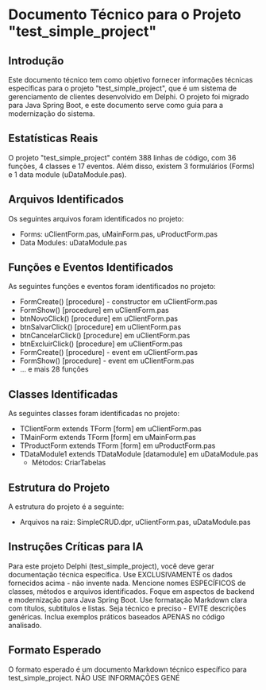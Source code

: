 Documento Técnico para o Projeto "test_simple_project"
===============================================

Introdução
------------

Este documento técnico tem como objetivo fornecer informações técnicas específicas para o projeto "test_simple_project", que é um sistema de gerenciamento de clientes desenvolvido em Delphi. O projeto foi migrado para Java Spring Boot, e este documento serve como guia para a modernização do sistema.

Estatísticas Reais
-----------------

O projeto "test_simple_project" contém 388 linhas de código, com 36 funções, 4 classes e 17 eventos. Além disso, existem 3 formulários (Forms) e 1 data module (uDataModule.pas).

Arquivos Identificados
-------------------

Os seguintes arquivos foram identificados no projeto:

* Forms: uClientForm.pas, uMainForm.pas, uProductForm.pas
* Data Modules: uDataModule.pas

Funções e Eventos Identificados
-----------------------------

As seguintes funções e eventos foram identificados no projeto:

* FormCreate() [procedure] - constructor em uClientForm.pas
* FormShow() [procedure] em uClientForm.pas
* btnNovoClick() [procedure] em uClientForm.pas
* btnSalvarClick() [procedure] em uClientForm.pas
* btnCancelarClick() [procedure] em uClientForm.pas
* btnExcluirClick() [procedure] em uClientForm.pas
* FormCreate() [procedure] - event em uClientForm.pas
* FormShow() [procedure] - event em uClientForm.pas
* ... e mais 28 funções

Classes Identificadas
-------------------

As seguintes classes foram identificadas no projeto:

* TClientForm extends TForm [form] em uClientForm.pas
* TMainForm extends TForm [form] em uMainForm.pas
* TProductForm extends TForm [form] em uProductForm.pas
* TDataModule1 extends TDataModule [datamodule] em uDataModule.pas
  - Métodos: CriarTabelas

Estrutura do Projeto
-----------------

A estrutura do projeto é a seguinte:

* Arquivos na raiz: SimpleCRUD.dpr, uClientForm.pas, uDataModule.pas

Instruções Críticas para IA
---------------------------

Para este projeto Delphi (test_simple_project), você deve gerar documentação técnica específica. Use EXCLUSIVAMENTE os dados fornecidos acima - não invente nada. Mencione nomes ESPECÍFICOS de classes, métodos e arquivos identificados. Foque em aspectos de backend e modernização para Java Spring Boot. Use formatação Markdown clara com títulos, subtítulos e listas. Seja técnico e preciso - EVITE descrições genéricas. Inclua exemplos práticos baseados APENAS no código analisado.

Formato Esperado
----------------

O formato esperado é um documento Markdown técnico específico para test_simple_project. NÃO USE INFORMAÇÕES GENÉ